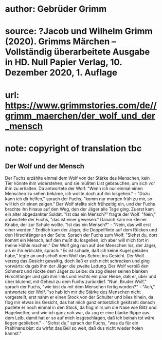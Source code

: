 # author: Gebrüder Grimm
# source: ?Jacob und Wilhelm Grimm (2020). Grimms Märchen – Vollständig überarbeitete Ausgabe in HD. Null Papier Verlag, 10. Dezember 2020, 1. Auflage
# url: https://www.grimmstories.com/de//grimm_maerchen/der_wolf_und_der_mensch
# note: copyright of translation tbc

## Der Wolf und der Mensch 

Der Fuchs erzählte einmal dem Wolf von der Stärke des Menschen, kein
Tier könnte ihm widerstehen, und sie müßten List gebrauchen, um sich vor
ihm zu erhalten. Da antwortete der Wolf: "Wenn ich nur einmal einen
Menschen zu sehen bekäme, ich wollte doch auf ihn losgehen." - "Dazu
kann ich dir helfen," sprach der Fuchs, "komm nur morgen früh zu mir,
so will ich dir einen zeigen." Der Wolf stellte sich frühzeitig ein,
und der Fuchs brachte ihn hinaus auf den Weg, den der Jäger alle Tage
ging. Zuerst kam ein alter abgedankter Soldat. "Ist das ein Mensch?"
fragte der Wolf. "Nein," antwortete der Fuchs, "das ist einer
gewesen." Danach kam ein kleiner Knabe, der zur Schule wollte. "Ist
das ein Mensch?" - "Nein, das will erst einer werden." Endlich kam
der Jäger, die Doppelflinte auf dem Rücken und den Hirschfänger an der
Seite. Sprach der Fuchs zum Wolf: "Siehst du, dort kommt ein Mensch,
auf den mußt du losgehen, ich aber will mich fort in meine Höhle
machen." Der Wolf ging nun auf den Menschen los, der Jäger, als er ihn
erblickte, sprach: "Es ist schade, daß ich keine Kugel geladen habe,"
legte an und schoß dem Wolf das Schrot ins Gesicht. Der Wolf verzog das
Gesicht gewaltig, doch ließ er sich nicht schrecken und ging vorwärts:
da gab ihm der Jäger die zweite Ladung. Der Wolf verbiß den Schmerz und
rückte dem Jäger zu Leibe: da zog dieser seinen blanken Hirschfänger und
gab ihm links und rechts ein paar Hiebe, daß er, über und über blutend,
mit Geheul zu dem Fuchs zurücklief. "Nun, Bruder Wolf," sprach der
Fuchs, "wie bist du mit dem Menschen fertig worden?" - "Ach,"
antwortete der Wolf, "so hab ich mir die Stärke des Menschen nicht
vorgestellt, erst nahm er einen Stock von der Schulter und blies hinein,
da flog mir etwas ins Gesicht, das hat mich ganz entsetzlich gekitzelt:
danach pustete er noch einmal in den Stock, da flog mirs um die Nase wie
Blitz und Hagelwetter, und wie ich ganz nah war, da zog er eine blanke
Rippe aus dem Leib, damit hat er so auf mich losgeschlagen, daß ich
beinah tot wäre liegen geblieben." - "Siehst du," sprach der Fuchs,
"was du für ein Prahlhans bist: du wirfst das Beil so weit, daß dus
nicht wieder holen kannst."
